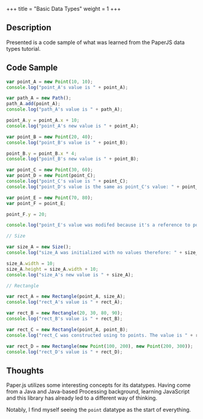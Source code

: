 +++
title = "Basic Data Types"
weight = 1
+++

## Description

Presented is a code sample of what was learned from the PaperJS data types tutorial.

## Code Sample

``` javascript
var point_A = new Point(10, 10);
console.log("point_A's value is " + point_A);

var path_A = new Path();
path_A.add(point_A);
console.log("path_A's value is " + path_A);

point_A.y = point_A.x + 10;
console.log("point_A's new value is " + point_A);

var point_B = new Point(20, 40);
console.log("point_B's value is " + point_B);

point_B.y = point_B.x * 4;
console.log("point_B's new value is " + point_B);

var point_C = new Point(30, 60);
var point_D = new Point(point_C);
console.log("point_C's value is " + point_C);
console.log("point_D's value is the same as point_C's value: " + point_D);

var point_E = new Point(70, 80);
var point_F = point_E;

point_F.y = 20;

console.log("point_E's value was modifed because it's a reference to point_F, so: " + point_E);

// Size

var size_A = new Size();
console.log("size_A was initialized with no values therefore: " + size_A);

size_A.width = 10;
size_A.height = size_A.width + 10;
console.log("size_A's new value is " + size_A);

// Rectangle

var rect_A = new Rectangle(point_A, size_A);
console.log("rect_A's value is " + rect_A);

var rect_B = new Rectangle(20, 30, 80, 90);
console.log("rect_B's value is " + rect_B);

var rect_C = new Rectangle(point_A, point_B);
console.log("rect_C was constructed using to points. The value is " + rect_C);

var rect_D = new Rectangle(new Point(100, 200), new Point(200, 300));
console.log("rect_D's value is " + rect_D);
```

## Thoughts

Paper.js utilizes some interesting concepts for its datatypes. Having come from a Java and Java-based Processing background, learning JavaScript and this library has already led to a different way of thinking.

Notably, I find myself seeing the <code>point</code> datatype as the start of everything.

